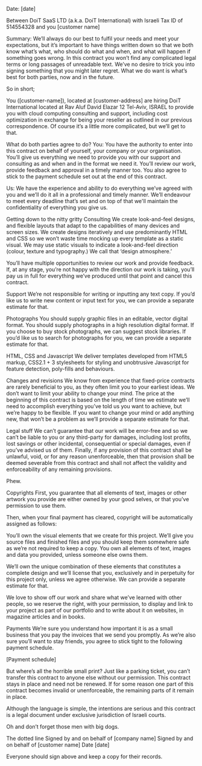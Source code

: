 Date: [date]

Between DoiT SaaS LTD (a.k.a. DoiT International) with Israeli Tax ID of 514554328 and you [customer name]

Summary:
We’ll always do our best to fulfil your needs and meet your expectations, but it’s important to have things written down so that we both know what’s what, who should do what and when, and what will happen if something goes wrong. In this contract you won’t find any complicated legal terms or long passages of unreadable text. We’ve no desire to trick you into signing something that you might later regret. What we do want is what’s best for both parties, now and in the future.

So in short;

You ([customer-name]), located at [customer-address] are hiring DoiT International located at Rav Aluf David Elazar 12 Tel-Aviv, ISRAEL to provide you with cloud computing consulting and support, including cost optimization in exchange for being your reseller as outlined in our previous correspondence. Of course it’s a little more complicated, but we’ll get to that.

What do both parties agree to do?
You: You have the authority to enter into this contract on behalf of yourself, your company or your organisation. You’ll give us everything we need to provide you with our support and consulting as and when and in the format we need it. You’ll review our work, provide feedback and approval in a timely manner too. You also agree to stick to the payment schedule set out at the end of this contract.

Us: We have the experience and ability to do everything we’ve agreed with you and we’ll do it all in a professional and timely manner. We’ll endeavour to meet every deadline that’s set and on top of that we'll maintain the confidentiality of everything you give us.

Getting down to the nitty gritty
Consulting
We create look-and-feel designs, and flexible layouts that adapt to the capabilities of many devices and screen sizes. We create designs iteratively and use predominantly HTML and CSS so we won’t waste time mocking up every template as a static visual. We may use static visuals to indicate a look-and-feel direction (colour, texture and typography.) We call that ‘design atmosphere.’

You’ll have multiple opportunities to review our work and provide feedback. If, at any stage, you’re not happy with the direction our work is taking, you’ll pay us in full for everything we’ve produced until that point and cancel this contract.

Support
We’re not responsible for writing or inputting any text copy. If you’d like us to write new content or input text for you, we can provide a separate estimate for that.

Photographs
You should supply graphic files in an editable, vector digital format. You should supply photographs in a high resolution digital format. If you choose to buy stock photographs, we can suggest stock libraries. If you’d like us to search for photographs for you, we can provide a separate estimate for that.

HTML, CSS and Javascript
We deliver templates developed from HTML5 markup, CSS2.1 + 3 stylesheets for styling and unobtrusive Javascript for feature detection, poly-fills and behaviours.

Changes and revisions
We know from experience that fixed-price contracts are rarely beneficial to you, as they often limit you to your earliest ideas. We don’t want to limit your ability to change your mind. The price at the beginning of this contract is based on the length of time we estimate we’ll need to accomplish everything you’ve told us you want to achieve, but we’re happy to be flexible. If you want to change your mind or add anything new, that won’t be a problem as we’ll provide a separate estimate for that.

Legal stuff
We can’t guarantee that our work will be error-free and so we can’t be liable to you or any third-party for damages, including lost profits, lost savings or other incidental, consequential or special damages, even if you’ve advised us of them. Finally, if any provision of this contract shall be unlawful, void, or for any reason unenforceable, then that provision shall be deemed severable from this contract and shall not affect the validity and enforceability of any remaining provisions.

Phew.

Copyrights
First, you guarantee that all elements of text, images or other artwork you provide are either owned by your good selves, or that you’ve permission to use them.

Then, when your final payment has cleared, copyright will be automatically assigned as follows:

You’ll own the visual elements that we create for this project. We’ll give you source files and finished files and you should keep them somewhere safe as we’re not required to keep a copy. You own all elements of text, images and data you provided, unless someone else owns them.

We’ll own the unique combination of these elements that constitutes a complete design and we’ll license that you, exclusively and in perpetuity for this project only, unless we agree otherwise. We can provide a separate estimate for that.

We love to show off our work and share what we’ve learned with other people, so we reserve the right, with your permission, to display and link to your project as part of our portfolio and to write about it on websites, in magazine articles and in books.

Payments
We’re sure you understand how important it is as a small business that you pay the invoices that we send you promptly. As we’re also sure you’ll want to stay friends, you agree to stick tight to the following payment schedule.

[Payment schedule]

But where’s all the horrible small print?
Just like a parking ticket, you can’t transfer this contract to anyone else without our permission. This contract stays in place and need not be renewed. If for some reason one part of this contract becomes invalid or unenforceable, the remaining parts of it remain in place.

Although the language is simple, the intentions are serious and this contract is a legal document under exclusive jurisdiction of Israeli courts.

Oh and don’t forget those men with big dogs.

The dotted line
Signed by and on behalf of [company name] Signed by and on behalf of [customer name] Date [date]

Everyone should sign above and keep a copy for their records.
